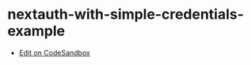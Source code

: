 # nextauth-with-simple-credentials-example

- [Edit on CodeSandbox](https://codesandbox.io/p/github/junkor-1011/nextauth-with-simple-credentials-example2)
